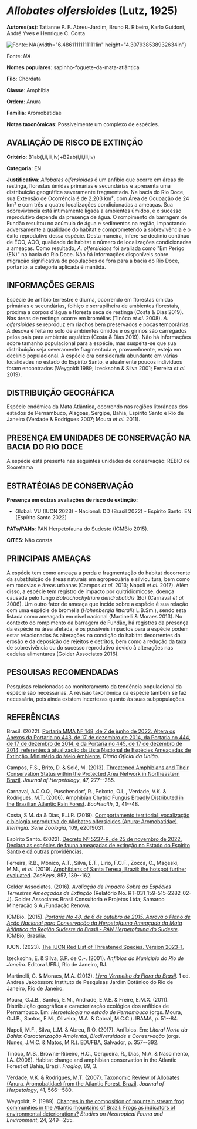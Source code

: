 # *Allobates olfersioides* (Lutz, 1925)

**Autores(as)**: Tatianne P. F. Abreu-Jardim, Bruno R. Ribeiro, Karlo Guidoni, André Yves e Henrique C. Costa

![Fonte: NA](media/rId20.jpg){width="6.486111111111111in" height="4.307938538932634in"}

Fonte: *NA*

**Nomes populares**: sapinho-foguete-da-mata-atlântica

**Filo**: Chordata

**Classe**: Amphibia

**Ordem**: Anura

**Família**: Aromobatidae

**Notas taxonômicas**: Possivelmente um complexo de espécies.

## AVALIAÇÃO DE RISCO DE EXTINÇÃO

**Critério**: B1ab(i,ii,iii,iv)+B2ab(i,ii,iii,iv)

**Categoria**: EN

**Justificativa**: *Allobates olfersioides* é um anfíbio que ocorre em áreas de restinga, florestas úmidas primárias e secundárias e apresenta uma distribuição geográfica severamente fragmentada. Na bacia do Rio Doce, sua Extensão de Ocorrência é de 2.203 km², com Área de Ocupação de 24 km² e com três a quatro localizações condicionadas a ameaças. Sua sobrevivência está intimamente ligada a ambientes úmidos, e o sucesso reprodutivo depende da presença de água. O rompimento da barragem de Fundão resultou no acúmulo de água e sedimentos na região, impactando adversamente a qualidade do habitat e comprometendo a sobrevivência e o êxito reprodutivo dessa espécie. Desta maneira, infere-se declínio contínuo de EOO, AOO, qualidade de habitat e número de localizações condicionadas a ameaças. Como resultado, *A. olfersioides* foi avaliada como "Em Perigo (EN)" na bacia do Rio Doce. Não há informações disponíveis sobre migração significativa de
populações de fora para a bacia do Rio Doce, portanto, a categoria aplicada é mantida.

## INFORMAÇÕES GERAIS

Espécie de anfíbio terrestre e diurna, ocorrendo em florestas úmidas primárias e secundárias, folhiço e serrapilheira de ambientes florestais, próxima a corpos d´água e floresta seca de restinga (Costa & Dias 2019). Nas áreas de restinga ocorre em bromélias (Tinôco *et al.* 2008). *A. olfersioides* se reproduz em riachos bem preservados e poças temporárias. A desova é feita no solo de ambientes úmidos e os girinos são carregados pelos pais para ambiente aquático (Costa & Dias 2019).  Não há informações sobre tamanho populacional para a espécie, mas suspeita-se que sua distribuição seja severamente fragmentada e, provavelmente, esteja em declínio populacional. A espécie era considerada abundante em várias localidades no estado do Espírito Santo, e atualmente poucos indivíduos foram encontrados (Weygoldt 1989; Izecksohn & Silva 2001; Ferreira *et al.* 2019).

## DISTRIBUIÇÃO GEOGRÁFICA

Espécie endêmica da Mata Atlântica, ocorrendo nas regiões litorâneas dos estados de Pernambuco, Alagoas, Sergipe, Bahia, Espírito Santo e Rio de Janeiro (Verdade & Rodrigues 2007; Moura *et al.* 2011).

## PRESENÇA EM UNIDADES DE CONSERVAÇÃO NA BACIA DO RIO DOCE

A espécie está presente nas seguintes unidades de conservação: REBIO de Sooretama

## ESTRATÉGIAS DE CONSERVAÇÃO

**Presença em outras avaliações de risco de extinção:**

-   Global: VU (IUCN 2023) -   Nacional: DD (Brasil 2022) -   Espírito Santo: EN (Espírito Santo 2022)

**PATs/PANs**: PAN Herpetofauna do Sudeste (ICMBio 2015).

**CITES**: Não consta

## PRINCIPAIS AMEAÇAS

A espécie tem como ameaça a perda e fragmentação do habitat decorrente da substituição de áreas naturais em agropecuária e silvicultura, bem como em rodovias e áreas urbanas (Campos *et al.* 2013; Napoli *et al.* 2017). Além disso, a espécie tem registro de impacto por quitridiomicose, doença causada pelo fungo *Batrachochytrium dendrobatidis* (Bd) (Carnaval *et al.* 2006). Um outro fator de ameaça que incide sobre a espécie é sua relação com uma espécie de bromélia (*Hohenbergia littoralis* L.B.Sm.), sendo esta listada como ameaçada em nível nacional (Martinelli & Moraes 2013). No contexto do rompimento da barragem de Fundão, há registros da presença da espécie na área afetada, e os possíveis impactos para a espécie podem estar relacionados às alterações na condição do habitat decorrentes da erosão e da deposição de rejeitos e detritos, bem como a redução da taxa de sobrevivência ou do sucesso reprodutivo devido à alterações nas cadeias
alimentares (Golder Associates 2016).

## PESQUISAS RECOMENDADAS

Pesquisas relacionadas ao monitoramento da tendência populacional da espécie são necessárias. A revisão taxonômica da espécie também se faz necessária, pois ainda existem incertezas quanto às suas subpopulações.

## REFERÊNCIAS

Brasil. (2022). [Portaria MMA Nº 148, de 7 de junho de 2022. Altera os Anexos da Portaria no 443, de 17 de dezembro de 2014, da Portaria no 444, de 17 de dezembro de 2014, e da Portaria no 445, de 17 de dezembro de 2014, referentes à atualização da Lista Nacional de Espécies Ameaçadas de Extinção. Ministério do Meio Ambiente.](https://in.gov.br/en/web/dou/-/portaria-mma-n-148-de-7-de-junho-de-2022-406272733) *Diário Oficial da União*.

Campos, F.S., Brito, D. & Solé, M. (2013). [Threatened Amphibians and Their Conservation Status within the Protected Area Network in Northeastern Brazil](https://doi.org/10.1670/11-158). *Journal of Herpetology*, 47, 277--285.

Carnaval, A.C.O.Q., Puschendorf, R., Peixoto, O.L., Verdade, V.K. & Rodrigues, M.T. (2006). [Amphibian Chytrid Fungus Broadly Distributed in the Brazilian Atlantic Rain Forest](https://doi.org/10.1007/s10393-005-0008-2). *EcoHealth*, 3, 41--48.

Costa, S.M. da & Dias, E.J.R. (2019). [Comportamento territorial, vocalização e biologia reprodutiva de Allobates olfersioides (Anura: Aromobatidae)](https://doi.org/10.1590/1678-4766e2019031). *Iheringia.  Série Zoologia*, 109, e2019031.

Espírito Santo. (2022). [Decreto Nº 5237-R, de 25 de novembro de 2022.  Declara as espécies de fauna ameaçadas de extinção no Estado do Espírito Santo e dá outras providências](https://iema.es.gov.br/Media/iema/FAUNA/Decreto%205237-R_2022_25-Nov%20-%20Fauna%20(s-peixes)%20-%20Lista%20de%20Esp%C3%A9cies%20Amea%C3%A7adas%20de%20Extin%C3%A7%C3%A3o.pdf).

Ferreira, R.B., Mônico, A.T., Silva, E.T., Lirio, F.C.F., Zocca, C., Mageski, M.M., *et al.* (2019). [Amphibians of Santa Teresa, Brazil: the hotspot further evaluated](https://doi.org/10.3897/zookeys.857.30302).  *ZooKeys*, 857, 139--162.

Golder Associates. (2016). *Avaliação de Impacto Sobre as Espécies Terrestres Ameaçadas de Extinção* (Relatório No.  RT-031_159-515-2282_02-J). Golder Associates Brasil Consultoria e Projetos Ltda; Samarco Mineração S.A./Fundação Renova.

ICMBio. (2015). [*Portaria No 48, de 6 de outubro de 2015. Aprova o Plano de Ação Nacional para Conservação da Herpetofauna Ameaçada da Mata Atlântica da Região Sudeste do Brasil - PAN Herpetofauna do Sudeste*](https://www.gov.br/icmbio/pt-br/assuntos/biodiversidade/pan/pan-herpetofauna-do-sudeste).  ICMBio, Brasília.

IUCN. (2023). [The IUCN Red List of Threatened Species. Version 2023-1.](https://www.iucnredlist.org.)

Izecksohn, E. & Silva, S.P. de C.-. (2001). *Anfíbios do Município do Rio de Janeiro*. Editora UFRJ, Rio de Janeiro, RJ.

Martinelli, G. & Moraes, M.A. (2013). [*Livro Vermelho da Flora do Brasil*](https://dspace.jbrj.gov.br/jspui/handle/doc/26). 1 ed. Andrea Jakobsson: Instituto de Pesquisas Jardim Botânico do Rio de Janeiro, Rio de Janeiro.

Moura, G.J.B., Santos, E.M., Andrade, E.V.E. & Freire, E.M.X. (2011).  Distribuição geográfica e caracterização ecológica dos anfíbios de Pernambuco. Em: *Herpetologia no estado de Pernambuco* (orgs. Moura, G.J.B., Santos, E.M., Oliveira, M.A. & Cabral, M.C.C.). IBAMA, p.  51--84.

Napoli, M.F., Silva, L.M. & Abreu, R.O. (2017). Anfíbios. Em: *Litoral Norte da Bahia: Caracterização Ambiental, Biodiversidade e Conservação* (orgs. Nunes, J.M.C. & Matos, M.R.). EDUFBA, Salvador, p. 357--392.

Tinôco, M.S., Browne-Ribeiro, H.C., Cerqueira, R., Dias, M.A. & Nascimento, I.A. (2008). Habitat change and amphibian conservation in the Atlantic Forest of Bahia, Brazil. *Froglog*, 89, 3.

Verdade, V.K. & Rodrigues, M.T. (2007). [Taxonomic Review of Allobates (Anura, Aromobatidae) from the Atlantic Forest, Brazil](https://doi.org/10.1670/06-094.1). *Journal of Herpetology*, 41, 566--580.

Weygoldt, P. (1989). [Changes in the composition of mountain stream frog communities in the Atlantic mountains of Brazil: Frogs as indicators of environmental deteriorations?](https://doi.org/10.1080/01650528909360795) *Studies on Neotropical Fauna and Environment*, 24, 249--255.
